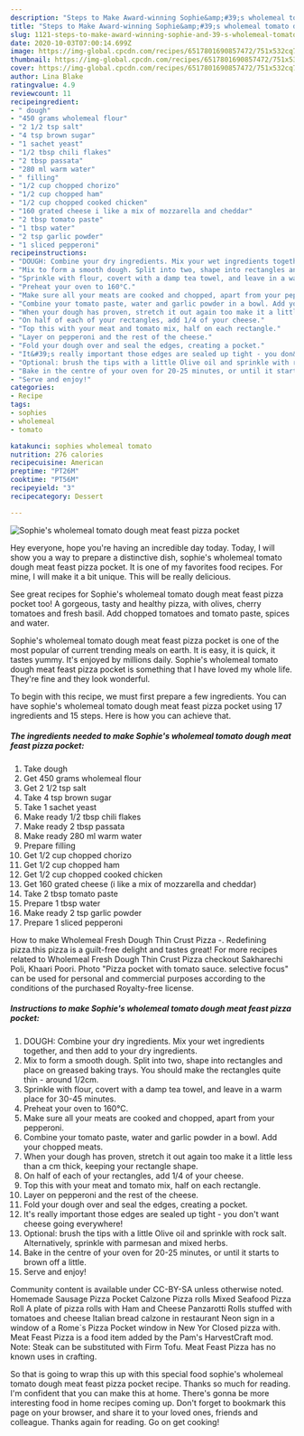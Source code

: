 ```yaml
---
description: "Steps to Make Award-winning Sophie&amp;#39;s wholemeal tomato dough meat feast pizza pocket"
title: "Steps to Make Award-winning Sophie&amp;#39;s wholemeal tomato dough meat feast pizza pocket"
slug: 1121-steps-to-make-award-winning-sophie-and-39-s-wholemeal-tomato-dough-meat-feast-pizza-pocket
date: 2020-10-03T07:00:14.699Z
image: https://img-global.cpcdn.com/recipes/6517801690857472/751x532cq70/sophies-wholemeal-tomato-dough-meat-feast-pizza-pocket-recipe-main-photo.jpg
thumbnail: https://img-global.cpcdn.com/recipes/6517801690857472/751x532cq70/sophies-wholemeal-tomato-dough-meat-feast-pizza-pocket-recipe-main-photo.jpg
cover: https://img-global.cpcdn.com/recipes/6517801690857472/751x532cq70/sophies-wholemeal-tomato-dough-meat-feast-pizza-pocket-recipe-main-photo.jpg
author: Lina Blake
ratingvalue: 4.9
reviewcount: 11
recipeingredient:
- " dough"
- "450 grams wholemeal flour"
- "2 1/2 tsp salt"
- "4 tsp brown sugar"
- "1 sachet yeast"
- "1/2 tbsp chili flakes"
- "2 tbsp passata"
- "280 ml warm water"
- " filling"
- "1/2 cup chopped chorizo"
- "1/2 cup chopped ham"
- "1/2 cup chopped cooked chicken"
- "160 grated cheese i like a mix of mozzarella and cheddar"
- "2 tbsp tomato paste"
- "1 tbsp water"
- "2 tsp garlic powder"
- "1 sliced pepperoni"
recipeinstructions:
- "DOUGH: Combine your dry ingredients. Mix your wet ingredients together, and then add to your dry ingredients."
- "Mix to form a smooth dough. Split into two, shape into rectangles and place on greased baking trays. You should make the rectangles quite thin - around 1/2cm."
- "Sprinkle with flour, covert with a damp tea towel, and leave in a warm place for 30-45 minutes."
- "Preheat your oven to 160°C."
- "Make sure all your meats are cooked and chopped, apart from your pepperoni."
- "Combine your tomato paste, water and garlic powder in a bowl. Add your chopped meats."
- "When your dough has proven, stretch it out again too make it a little less than a cm thick, keeping your rectangle shape."
- "On half of each of your rectangles, add 1/4 of your cheese."
- "Top this with your meat and tomato mix, half on each rectangle."
- "Layer on pepperoni and the rest of the cheese."
- "Fold your dough over and seal the edges, creating a pocket."
- "It&#39;s really important those edges are sealed up tight - you don&#39;t want cheese going everywhere!"
- "Optional: brush the tips with a little Olive oil and sprinkle with rock salt. Alternatively, sprinkle with parmesan and mixed herbs."
- "Bake in the centre of your oven for 20-25 minutes, or until it starts to brown off a little."
- "Serve and enjoy!"
categories:
- Recipe
tags:
- sophies
- wholemeal
- tomato

katakunci: sophies wholemeal tomato 
nutrition: 276 calories
recipecuisine: American
preptime: "PT26M"
cooktime: "PT56M"
recipeyield: "3"
recipecategory: Dessert

---
```



![Sophie&#39;s wholemeal tomato dough meat feast pizza pocket](https://img-global.cpcdn.com/recipes/6517801690857472/751x532cq70/sophies-wholemeal-tomato-dough-meat-feast-pizza-pocket-recipe-main-photo.jpg)

Hey everyone, hope you're having an incredible day today. Today, I will show you a way to prepare a distinctive dish, sophie&#39;s wholemeal tomato dough meat feast pizza pocket. It is one of my favorites food recipes. For mine, I will make it a bit unique. This will be really delicious.

See great recipes for Sophie&#39;s wholemeal tomato dough meat feast pizza pocket too! A gorgeous, tasty and healthy pizza, with olives, cherry tomatoes and fresh basil. Add chopped tomatoes and tomato paste, spices and water.

Sophie&#39;s wholemeal tomato dough meat feast pizza pocket is one of the most popular of current trending meals on earth. It is easy, it is quick, it tastes yummy. It's enjoyed by millions daily. Sophie&#39;s wholemeal tomato dough meat feast pizza pocket is something that I have loved my whole life. They're fine and they look wonderful.


To begin with this recipe, we must first prepare a few ingredients. You can have sophie&#39;s wholemeal tomato dough meat feast pizza pocket using 17 ingredients and 15 steps. Here is how you can achieve that.

<!--inarticleads1-->

##### The ingredients needed to make Sophie&#39;s wholemeal tomato dough meat feast pizza pocket:

1. Take  dough
1. Get 450 grams wholemeal flour
1. Get 2 1/2 tsp salt
1. Take 4 tsp brown sugar
1. Take 1 sachet yeast
1. Make ready 1/2 tbsp chili flakes
1. Make ready 2 tbsp passata
1. Make ready 280 ml warm water
1. Prepare  filling
1. Get 1/2 cup chopped chorizo
1. Get 1/2 cup chopped ham
1. Get 1/2 cup chopped cooked chicken
1. Get 160 grated cheese (i like a mix of mozzarella and cheddar)
1. Take 2 tbsp tomato paste
1. Prepare 1 tbsp water
1. Make ready 2 tsp garlic powder
1. Prepare 1 sliced pepperoni


How to make Wholemeal Fresh Dough Thin Crust Pizza -. Redefining pizza.this pizza is a guilt-free delight and tastes great! For more recipes related to Wholemeal Fresh Dough Thin Crust Pizza checkout Sakharechi Poli, Khaari Poori. Photo &#34;Pizza pocket with tomato sauce. selective focus&#34; can be used for personal and commercial purposes according to the conditions of the purchased Royalty-free license. 

<!--inarticleads2-->

##### Instructions to make Sophie&#39;s wholemeal tomato dough meat feast pizza pocket:

1. DOUGH: Combine your dry ingredients. Mix your wet ingredients together, and then add to your dry ingredients.
1. Mix to form a smooth dough. Split into two, shape into rectangles and place on greased baking trays. You should make the rectangles quite thin - around 1/2cm.
1. Sprinkle with flour, covert with a damp tea towel, and leave in a warm place for 30-45 minutes.
1. Preheat your oven to 160°C.
1. Make sure all your meats are cooked and chopped, apart from your pepperoni.
1. Combine your tomato paste, water and garlic powder in a bowl. Add your chopped meats.
1. When your dough has proven, stretch it out again too make it a little less than a cm thick, keeping your rectangle shape.
1. On half of each of your rectangles, add 1/4 of your cheese.
1. Top this with your meat and tomato mix, half on each rectangle.
1. Layer on pepperoni and the rest of the cheese.
1. Fold your dough over and seal the edges, creating a pocket.
1. It&#39;s really important those edges are sealed up tight - you don&#39;t want cheese going everywhere!
1. Optional: brush the tips with a little Olive oil and sprinkle with rock salt. Alternatively, sprinkle with parmesan and mixed herbs.
1. Bake in the centre of your oven for 20-25 minutes, or until it starts to brown off a little.
1. Serve and enjoy!


Community content is available under CC-BY-SA unless otherwise noted. Homemade Sausage Pizza Pocket Calzone Pizza rolls Mixed Seafood Pizza Roll A plate of pizza rolls with Ham and Cheese Panzarotti Rolls stuffed with tomatoes and cheese Italian bread calzone in restaurant Neon sign in a window of a Rome`s Pizza Pocket window in New Yor Closed pizza with. Meat Feast Pizza is a food item added by the Pam&#39;s HarvestCraft mod. Note: Steak can be substituted with Firm Tofu. Meat Feast Pizza has no known uses in crafting. 

So that is going to wrap this up with this special food sophie&#39;s wholemeal tomato dough meat feast pizza pocket recipe. Thanks so much for reading. I'm confident that you can make this at home. There's gonna be more interesting food in home recipes coming up. Don't forget to bookmark this page on your browser, and share it to your loved ones, friends and colleague. Thanks again for reading. Go on get cooking!
